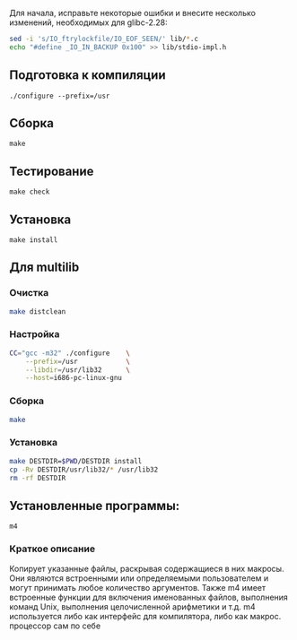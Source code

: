 <package-info :package="package" showsbu2></package-info>
<script>
                new Vue({
                el: '#main',
                data: { package: {} },
                mounted: function () {
                                this.getPackage('m4');
                },

                methods: {
                        getPackage: function(name) {
                                        getPackage(name)
                                        .then(response => this.package = response);
                        },
                }
  })
</script>

Для начала, исправьте некоторые ошибки и внесите несколько изменений, необходимых для glibc-2.28:

```bash
sed -i 's/IO_ftrylockfile/IO_EOF_SEEN/' lib/*.c
echo "#define _IO_IN_BACKUP 0x100" >> lib/stdio-impl.h
```

## Подготовка к компиляции
```
./configure --prefix=/usr
```

## Сборка

```
make
```

## Тестирование
```
make check
```

## Установка
```
make install
```

## Для multilib
### Очистка

```bash
make distclean
```

### Настройка
```bash
CC="gcc -m32" ./configure    \
    --prefix=/usr            \
    --libdir=/usr/lib32      \
    --host=i686-pc-linux-gnu
```

### Сборка 

```bash
make
```

### Установка

```bash
make DESTDIR=$PWD/DESTDIR install
cp -Rv DESTDIR/usr/lib32/* /usr/lib32
rm -rf DESTDIR
```

## Установленные программы:
`m4`

### Краткое описание
Копирует указанные файлы, раскрывая содержащиеся в них макросы. Они являются встроенными или определяемыми пользователем и могут принимать любое количество аргументов. Также m4 имеет встроенные функции для включения именованных файлов, выполнения команд Unix, выполнения целочисленной арифметики и т.д. m4 используется либо как интерфейс для компилятора, либо как макрос. процессор сам по себе

